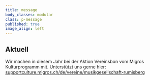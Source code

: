 ```yaml
---
title: message
body_classes: modular
class: p-message
published: true
image_align: left
---
```


## Aktuell

Wir machen in diesem Jahr bei der Aktion Vereinsbon vom Migros Kulturprogramm mit. Unterstützt uns gerne hier:
[supportculture.migros.ch/de/vereine/musikgesellschaft-rumisberg](https://supportculture.migros.ch/de/vereine/musikgesellschaft-rumisberg/)